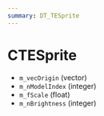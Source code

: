 ```yaml
---
summary: DT_TESprite
---
```


# CTESprite


* `m_vecOrigin` (vector)
* `m_nModelIndex` (integer)
* `m_fScale` (float)
* `m_nBrightness` (integer)
